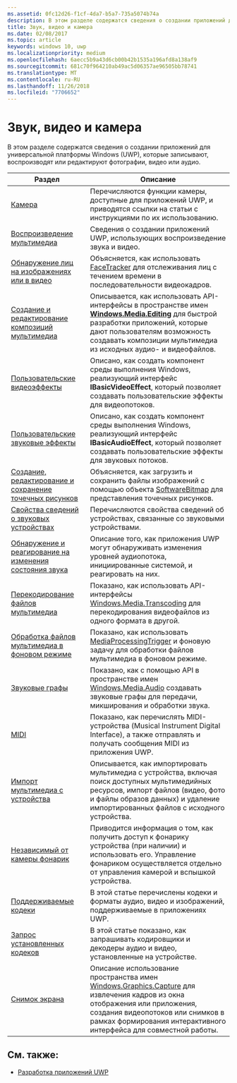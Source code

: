```yaml
---
ms.assetid: 0fc12d26-f1cf-4da7-b5a7-735a5074b74a
description: В этом разделе содержатся сведения о создании приложений для универсальной платформы Windows (UWP), которые записывают, воспроизводят или редактируют фотографии, видео или аудио.
title: Звук, видео и камера
ms.date: 02/08/2017
ms.topic: article
keywords: windows 10, uwp
ms.localizationpriority: medium
ms.openlocfilehash: 6aecc5b9a43d6cb00b42b1535a196afd8a138af9
ms.sourcegitcommit: 681c70f964210ab49ac5d06357ae96505bb78741
ms.translationtype: MT
ms.contentlocale: ru-RU
ms.lasthandoff: 11/26/2018
ms.locfileid: "7706652"
---
```

# <a name="audio-video-and-camera"></a>Звук, видео и камера


В этом разделе содержатся сведения о создании приложений для универсальной платформы Windows (UWP), которые записывают, воспроизводят или редактируют фотографии, видео или аудио.
 
| Раздел                                                                                             | Описание                                                                                                                                                                                                                                                                                    |
|---------------------------------------------------------------------------------------------------|------------------------------------------------------------------------------------------------------------------------------------------------------------------------------------------------------------------------------------------------------------------------------------------------|
| [Камера](camera.md) | Перечисляются функции камеры, доступные для приложений UWP, и приводятся ссылки на статьи с инструкциями по их использованию. |
| [Воспроизведение мультимедиа](media-playback.md) | Сведения о создании приложений UWP, использующих воспроизведение звука и видео. |
| [Обнаружение лиц на изображениях или в видео](detect-and-track-faces-in-an-image.md) | Объясняется, как использовать [FaceTracker](https://msdn.microsoft.com/library/windows/apps/dn974150) для отслеживания лиц с течением времени в последовательности видеокадров. |
| [Создание и редактирование композиций мультимедиа](media-compositions-and-editing.md) | Описывается, как использовать API-интерфейсы в пространстве имен [**Windows.Media.Editing**](https://msdn.microsoft.com/library/windows/apps/dn640565) для быстрой разработки приложений, которые дают пользователям возможность создавать композиции мультимедиа из исходных аудио- и видеофайлов. |
| [Пользовательские видеоэффекты](custom-video-effects.md) | Описано, как создать компонент среды выполнения Windows, реализующий интерфейс **IBasicVideoEffect**, который позволяет создавать пользовательские эффекты для видеопотоков. |
| [Пользовательские звуковые эффекты](custom-audio-effects.md) | Описано, как создать компонент среды выполнения Windows, реализующий интерфейс **IBasicAudioEffect**, который позволяет создавать пользовательские эффекты для звуковых потоков. |
| [Создание, редактирование и сохранение точечных рисунков](imaging.md) | Объясняется, как загрузить и сохранить файлы изображений с помощью объекта [SoftwareBitmap](https://msdn.microsoft.com/library/windows/apps/dn887358) для представления точечных рисунков.  |
| [Свойства сведений о звуковых устройствах](audio-device-information-properties.md)  | Перечисляются свойства сведений об устройствах, связанные со звуковыми устройствами. |
| [Обнаружение и реагирование на изменения состояния звука](detect-and-respond-to-audio-state-changes.md)  | Описание того, как приложения UWP могут обнаруживать изменения уровней аудиопотока, инициированные системой, и реагировать на них. |
| [Перекодирование файлов мультимедиа](transcode-media-files.md) | Показано, как использовать API-интерфейсы [Windows.Media.Transcoding](https://msdn.microsoft.com/library/windows/apps/br207105) для перекодирования видеофайлов из одного формата в другой. |
| [Обработка файлов мультимедиа в фоновом режиме](process-media-files-in-the-background.md) | Показано, как использовать [MediaProcessingTrigger](https://msdn.microsoft.com/library/windows/apps/dn806005) и фоновую задачу для обработки файлов мультимедиа в фоновом режиме. |
| [Звуковые графы](audio-graphs.md) | Показано, как с помощью API в пространстве имен [Windows.Media.Audio](https://msdn.microsoft.com/library/windows/apps/dn914341) создавать звуковые графы для передачи, микширования и обработки звука. |
| [MIDI](midi.md) | Показано, как перечислять MIDI-устройства (Musical Instrument Digital Interface), а также отправлять и получать сообщения MIDI из приложения UWP. |
| [Импорт мультимедиа с устройства](import-media-from-a-device.md) | Описывается, как импортировать мультимедиа с устройства, включая поиск доступных мультимедийных ресурсов, импорт файлов (видео, фото и файлы образов данных) и удаление импортированных файлов с исходного устройства. |
| [Независимый от камеры фонарик](camera-independent-flashlight.md) | Приводится информация о том, как получить доступ к фонарику устройства (при наличии) и использовать его. Управление фонариком осуществляется отдельно от управления камерой и вспышкой устройства. |
| [Поддерживаемые кодеки](supported-codecs.md) | В этой статье перечислены кодеки и форматы аудио, видео и изображений, поддерживаемые в приложениях UWP. |
| [Запрос установленных кодеков](codec-query.md) | В этой статье показано, как запрашивать кодировщики и декодеры аудио и видео, установленные на устройстве. |
| [Снимок экрана](screen-capture.md) | Описание использование пространства имен [Windows.Graphics.Capture](https://docs.microsoft.com/uwp/api/windows.graphics.capture) для извлечения кадров из окна отображения или приложения, создания видеопотоков или снимков в рамках формирования интерактивного интерфейса для совместной работы. |

## <a name="see-also"></a>См. также:
- [Разработка приложений UWP](https://developer.microsoft.com/windows/develop)

 

 

 




